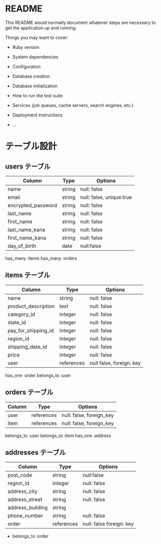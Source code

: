 # README

This README would normally document whatever steps are necessary to get the
application up and running.

Things you may want to cover:

* Ruby version

* System dependencies

* Configuration

* Database creation

* Database initialization

* How to run the test suite

* Services (job queues, cache servers, search engines, etc.)

* Deployment instructions

* ...

# テーブル設計

## users テーブル

| Column             | Type   | Options     |
| ------------------ | ------ | ----------- |
| name               | string | null: false |
| email              | string | null: false, unique:true|
| encrypted_password | string | null: false |
| last_name   | string | null: false |
| first_name | string | null: false |
| last_name_kana |string | null:  false|
| first_name_kana| string| null: false |
| day_of_birth | date    | null:false  |


has_many :items
has_many :orders

## items テーブル

| Column  | Type   | Options      |
| ------- | -------| -------------|
|  name   |  string | null: false |
| product_description  |  text   |  null: false  |
| category_id |  integer |  null: false  |
| state_id  | integer  |  null: false |
| pay_for_shipping_id | integer | null: false |
| region_id | integer     | null: false      |
| shipping_date_id  |  integer  | null: false  |
| price    |  integer |  null: false |
| user  | references   |null false, foreign: key |
has_one :order
belongs_to :user


## orders テーブル
| Column | Type   | Options     |
| ------ | ------ | ----------- | 
| user |references  |  null: false, foreign_key  |
| item |references  |  null: false, foreign_key  |

belongs_to :user
belongs_to :item
has_one :address


## addresses テーブル

| Column | Type   | Options      |
| ------ | -------| -------------|
| post_code  |  string  | null:false   |
| region_id | integer     | null: false      |
| address_city    | string   | null:  false |
| address_street  | string   | null: false  |
| address_building |  string |              |
| phone_number    | string   | null: false  |
| order | references  | null: false  foreign: key |

- belongs_to :order

